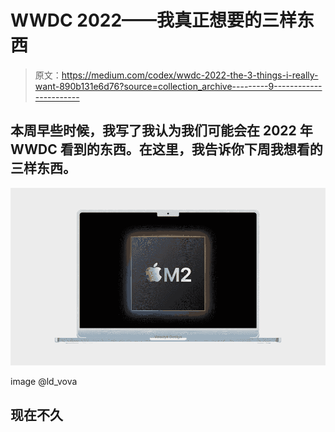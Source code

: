# WWDC 2022——我真正想要的三样东西

> 原文：<https://medium.com/codex/wwdc-2022-the-3-things-i-really-want-890b131e6d76?source=collection_archive---------9----------------------->

## 本周早些时候，我写了我认为我们可能会在 2022 年 WWDC 看到的东西。在这里，我告诉你下周我想看的三样东西。

![](img/a24f77c9e19bb483fb1d8e843e4bb6d9.png)

image @ld_vova

## 现在不久